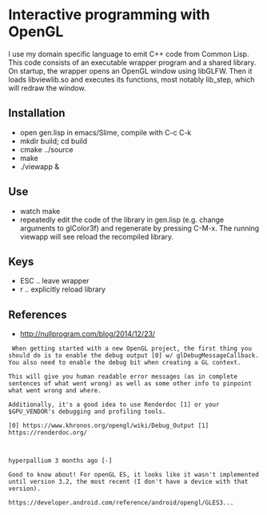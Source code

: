 # Interactive programming with OpenGL

I use my domain specific language to emit C++ code from Common Lisp.
This code consists of an executable wrapper program and a shared
library. On startup, the wrapper opens an OpenGL window using
libGLFW. Then it loads libviewlib.so and executes its functions, most
notably lib_step, which will redraw the window.

## Installation

- open gen.lisp in emacs/Slime, compile with C-c C-k
- mkdir build; cd build
- cmake ../source
- make
- ./viewapp &

## Use

- watch make
- repeatedly edit the code of the library in gen.lisp (e.g. change arguments to glColor3f) and regenerate by pressing C-M-x. The running viewapp will see reload the recompiled library.

## Keys

- ESC .. leave wrapper
- r .. explicitly reload library

## References

- http://nullprogram.com/blog/2014/12/23/



```
 When getting started with a new OpenGL project, the first thing you should do is to enable the debug output [0] w/ glDebugMessageCallback. You also need to enable the debug bit when creating a GL context.

This will give you human readable error messages (as in complete sentences of what went wrong) as well as some other info to pinpoint what went wrong and where.

Additionally, it's a good idea to use Renderdoc [1] or your $GPU_VENDOR's debugging and profiling tools.

[0] https://www.khronos.org/opengl/wiki/Debug_Output [1] https://renderdoc.org/

	
	
hyperpallium 3 months ago [-]

Good to know about! For openGL ES, it looks like it wasn't implemented until version 3.2, the most recent (I don't have a device with that version).

https://developer.android.com/reference/android/opengl/GLES3... 
```

